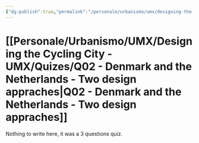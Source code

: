 ```yaml
---
{"dg-publish":true,"permalink":"/personale/urbanismo/umx/designing-the-cycling-city-umx/quizes/q02-denmark-and-the-netherlands-two-design-appraches/","tags":["UNI"]}
---
```


# [[Personale/Urbanismo/UMX/Designing the Cycling City - UMX/Quizes/Q02 - Denmark and the Netherlands - Two design appraches\|Q02 - Denmark and the Netherlands - Two design appraches]]

Nothing to write here, it was a 3 questions quiz.